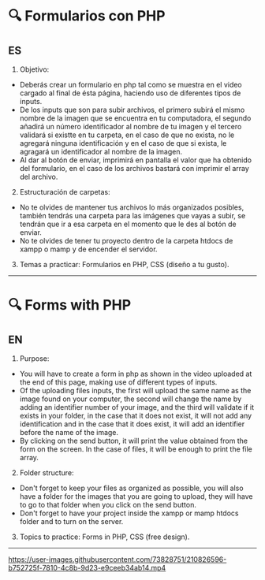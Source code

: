 # 🔍 Formularios con PHP

## ES

1. Objetivo:

- Deberás crear un formulario en php tal como se muestra en el video cargado al final de ésta página, haciendo uso de diferentes tipos de inputs.
- De los inputs que son para subir archivos, el primero subirá el mismo nombre de la imagen que se encuentra en tu computadora, el segundo añadirá un número identificador al nombre de tu imagen y el tercero validará si existte en tu carpeta, en el caso de que no exista, no le agregará ninguna identificación y en el caso de que si exista, le agragará un identificador al nombre de la imagen.
- Al dar al botón de enviar, imprimirá en pantalla el valor que ha obtenido del formulario, en el caso de los archivos bastará con imprimir el array del archivo.

2. Estructuración de carpetas:

- No te olvides de mantener tus archivos lo más organizados posibles, también tendrás una carpeta para las imágenes que vayas a subir, se tendrán que ir a esa carpeta en el momento que le des al botón de enviar.
- No te olvides de tener tu proyecto dentro de la carpeta htdocs de xampp o mamp y de encender el servidor.

3. Temas a practicar:
   Formularios en PHP, CSS (diseño a tu gusto).

---

# 🔍 Forms with PHP

## EN

1. Purpose:

- You will have to create a form in php as shown in the video uploaded at the end of this page, making use of different types of inputs.
- Of the uploading files inputs, the first will upload the same name as the image found on your computer, the second will change the name by adding an identifier number of your image, and the third will validate if it exists in your folder, in the case that it does not exist, it will not add any identification and in the case that it does exist, it will add an identifier before the name of the image.
- By clicking on the send button, it will print the value obtained from the form on the screen. In the case of files, it will be enough to print the file array.

2. Folder structure:

- Don't forget to keep your files as organized as possible, you will also have a folder for the images that you are going to upload, they will have to go to that folder when you click on the send button.
- Don't forget to have your project inside the xampp or mamp htdocs folder and to turn on the server.

3. Topics to practice:
   Forms in PHP, CSS (free design).

*** 

https://user-images.githubusercontent.com/73828751/210826596-b752725f-7810-4c8b-9d23-e9ceeb34ab14.mp4


